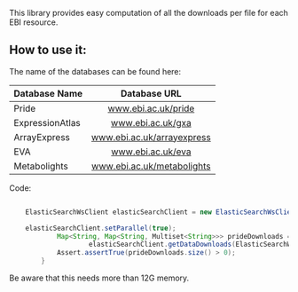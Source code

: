 
This library provides easy computation of all the downloads per file for each EBI resource.

How to use it:
--------------

The name of the databases can be found here:


| Database Name    | Database URL                 |
|------------------|:----------------------------:|
|  Pride           | www.ebi.ac.uk/pride          |
|  ExpressionAtlas | www.ebi.ac.uk/gxa            |
|  ArrayExpress    | www.ebi.ac.uk/arrayexpress   |
|  EVA             | www.ebi.ac.uk/eva            |
| Metabolights     | www.ebi.ac.uk/metabolights   |


Code:

```java

    ElasticSearchWsClient elasticSearchClient = new ElasticSearchWsClient(new ElasticSearchWsConfigProd(port,machine,user, port));

    elasticSearchClient.setParallel(true);
            Map<String, Map<String, Multiset<String>>> prideDownloads =
                    elasticSearchClient.getDataDownloads(ElasticSearchWsConfigProd.DB.Pride, "PXD000533", LocalDate.now());
            Assert.assertTrue(prideDownloads.size() > 0);
        }

```

Be aware that this needs more than 12G memory.



